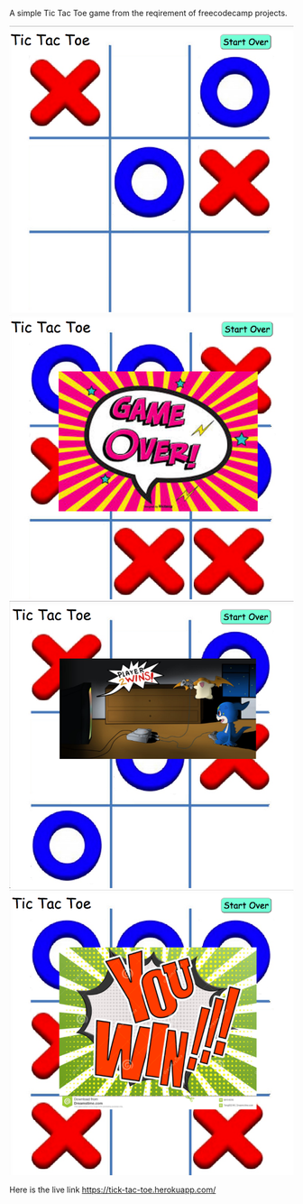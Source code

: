 
A simple Tic Tac Toe game from the reqirement of freecodecamp projects.

 ![The game](sample-1.png)
 ![Game over](sample-2.png)
 ![Player 2 wins](sample-3.png)
 ![you win](sample-4.png)

Here is the live link https://tick-tac-toe.herokuapp.com/

